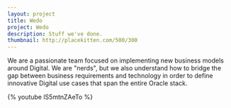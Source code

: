 ```yaml
---
layout: project
title: Wedo
project: Wedo
description: Stuff we've done.
thumbnail: http://placekitten.com/500/300
---
```

We are a passionate team focused on implementing new business models around Digital. We are "nerds", but we also understand how to bridge the gap between business requirements and technology in order to define innovative Digital use cases that span the entire Oracle stack.

{% youtube lS5mtnZAeTo %}
